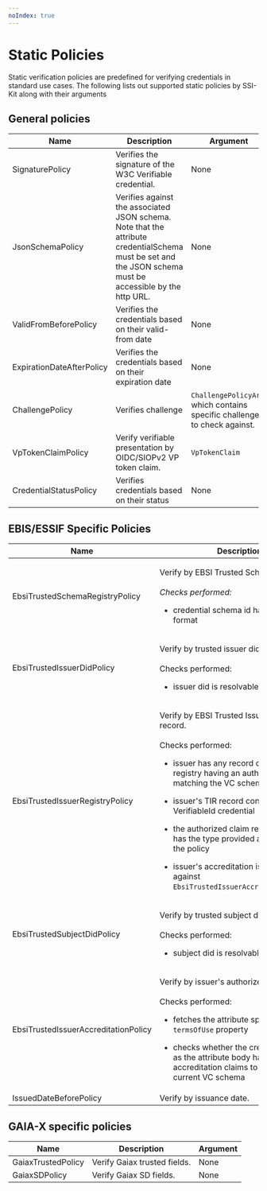 ```yaml
---
noIndex: true
---
```


# Static Policies

Static verification policies are predefined for verifying credentials in standard use cases. The following lists out supported static policies by SSI-Kit along with their arguments

## General policies

| Name                      | Description                                                                                                                                               | Argument                                                                   |
| ------------------------- | --------------------------------------------------------------------------------------------------------------------------------------------------------- | -------------------------------------------------------------------------- |
| SignaturePolicy           | Verifies the signature of the W3C Verifiable credential.                                                                                                  | None                                                                       |
| JsonSchemaPolicy          | Verifies against the associated JSON schema. Note that the attribute credentialSchema must be set and the JSON schema must be accessible by the http URL. | None                                                                       |
| ValidFromBeforePolicy     | Verifies the credentials based on their valid-from date                                                                                                   | None                                                                       |
| ExpirationDateAfterPolicy | Verifies the credentials based on their expiration date                                                                                                   | None                                                                       |
| ChallengePolicy           | Verifies challenge                                                                                                                                        | `ChallengePolicyArg`, which contains specific challenges to check against. |
| VpTokenClaimPolicy        | Verify verifiable presentation by OIDC/SIOPv2 VP token claim.                                                                                             | `VpTokenClaim`                                                             |
| CredentialStatusPolicy    | Verifies credentials based on their status                                                                                                                | None                                                                       |

## EBIS/ESSIF Specific Policies

<table><thead><tr><th width="337">Name</th><th width="287.3333333333333">Description</th><th>Argument</th></tr></thead><tbody><tr><td>EbsiTrustedSchemaRegistryPolicy</td><td><p>Verify by EBSI Trusted Schema Registry.<br><br><em>Checks performed:</em> </p><ul><li>credential schema id has the correct format</li></ul></td><td>None</td></tr><tr><td>EbsiTrustedIssuerDidPolicy</td><td><p>Verify by trusted issuer did.<br><br>Checks performed: </p><ul><li>issuer did is resolvable against EBSI</li></ul></td><td>None</td></tr><tr><td>EbsiTrustedIssuerRegistryPolicy</td><td><p>Verify by EBSI Trusted Issuer Registry record.<br><br>Checks performed:</p><ul><li>issuer has any record on trusted registry having an authorization claim matching the VC schema</li></ul><ul><li>issuer's TIR record contains a VerifiableId credential</li></ul><ul><li>the authorized claim record (from p.1) has the type provided as argument to the policy</li></ul><ul><li>issuer's accreditation is valid - verifies against <code>EbsiTrustedIssuerAccreditationPolicy</code></li></ul></td><td><code>EbsiTrustedIssuerRegistryPolicyArg</code></td></tr><tr><td>EbsiTrustedSubjectDidPolicy</td><td><p>Verify by trusted subject did.<br><br>Checks performed:</p><ul><li>subject did is resolvable against EBSI</li></ul></td><td>None</td></tr><tr><td>EbsiTrustedIssuerAccreditationPolicy</td><td><p>Verify by issuer's authorized claims.<br><br>Checks performed: </p><ul><li>fetches the attribute specified by the <code>termsOfUse</code> property</li></ul><ul><li>checks whether the credential stored as the attribute body has the required accreditation claims to match the current VC schema</li></ul></td><td>None</td></tr><tr><td>IssuedDateBeforePolicy</td><td>Verify by issuance date.</td><td>None</td></tr></tbody></table>



## GAIA-X specific policies

| Name               | Description                  | Argument |
| ------------------ | ---------------------------- | -------- |
| GaiaxTrustedPolicy | Verify Gaiax trusted fields. | None     |
| GaiaxSDPolicy      | Verify Gaiax SD fields.      | None     |
